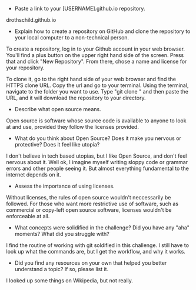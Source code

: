 * Paste a link to your [USERNAME].github.io repository.

drothschild.github.io

* Explain how to create a repository on GitHub and clone the repository to your local computer to a non-technical person.

To create a repository, log in to your Github account in your web browser. You'll find a plus button on the upper right hand side of the screen. Press that and click "New Repository". From there, chose a name and license for your repository.

To clone it, go to the right hand side of your web browser and find the HTTPS clone URL. Copy the url and go to your terminal. Using the terminal, navigate to the folder you want to use. Type "git clone " and then paste the URL, and it will download the repository to your directory.

* Describe what open source means.

Open source is software whose source code is available to anyone to look at and use, provided they follow the licenses provided.

* What do you think about Open Source? Does it make you nervous or protective? Does it feel like utopia?

I don't believe in tech based utopias, but I like Open Source, and don't feel nervous about it. Well ok, I imagine myself writing sloppy code or grammar errors and other people seeing it. But almost everything fundamental to the internet depends on it.


* Assess the importance of using licenses.

Without licenses, the rules of open source wouldn't neccessarily be followed. For those who want more restrictive use of software, such as commercial or copy-left open source software, licenses wouldn't be enforceable at all.

* What concepts were solidified in the challenge? Did you have any "aha" moments? What did you struggle with?

I find the routine of working with git soldified in this challenge. I still have to look up what the commands are, but I get the workflow, and why it works.

* Did you find any resources on your own that helped you better understand a topic? If so, please list it.

I looked up some things on Wikipedia, but not really.